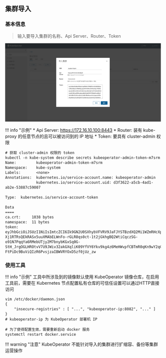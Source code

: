 ## 集群导入

### 基本信息
> 输入要导入集群的名称、Api Server、Router、Token

![deploy-1](../img/user_manual/cluster/cluster-import.png)

!!! info "示例"
    * Api Server: https://172.16.10.100:8443
    * Router: 装有 kube-proxy 的任意节点的且可以被访问到的 IP 地址
    * Token: 要具有 cluster-admin 权限

```
# 获取 cluster-admin 权限的 token
kubectl -n kube-system describe secrets kubeoperator-admin-token-m7srm
Name:         kubeoperator-admin-token-m7srm
Namespace:    kube-system
Labels:       <none>
Annotations:  kubernetes.io/service-account.name: kubeoperator-admin
              kubernetes.io/service-account.uid: d3f3622-a5cb-4ad1-ab2e-53887c59007

Type:  kubernetes.io/service-account-token

Data
====
ca.crt:     1038 bytes
namespace:  11 bytes
token:      eyJhbGciOiJSUzI1NiIsImtcZCI6Ik9GN2U0SXhybVFVRV9JaFJYSTBzdXQ2Mi1WZmRHcXpIOXNDb2Rqemt0MjAifQ.eyJpc3MiOiJrdWJlcm5ldGVzL1NlcnZpY2VhY2NvdW50Iiwia3ViZXJuZXRlcy5pxy9zZXJ2aWNlYWNjb3VudC9uYW1lc3BhY2UiOiJrdWJlLXN5c3RlbSIsImt1YmVybmV0ZXMuaW8vc2VydmljZWFjY291bnQvc2VjcmV0Lm5hbWUiOiJrby1hZG1pbi10b2tlbi1tN3NybSIsImt1YmVybmV0ZXMuaW8vc2VydmljZWFjY291bnQvc2VydmljZS1hY2NvdW50Lm5hbWUiOiJrby1hZG1pbiIsImt1YmVybmV0ZXMuaW8vc2VydmljZWFjY291bnQvc2VydmljZS1hY2NvdW50LnVpZCI6ImQzZjM2MzIyLWE1Y2ItNGFkMS1hYjJlLTUzODg3Y2E1OTAwNyIsInN1YiI6InN5c3RlbTpzZXJ2aWNlYWNjb3VudDprdWJlLXN5c3RlbTprby1hZG1pbiJ9.HvpDTAgn0nHu0ZnyPgxOFwWKiwtyYEqWaBWTrSV7EjRcToVIrN2eR8t9kw_RiDEI93S_Nnfjw-Xj1RTRsQEkRASx5uuXMAbELWnFo-rGLR8qs0ct-1t2jGkhgBQ2WtiCqczSG-o91N7PqqYa6RMebUTjy2M7bnybKGxSq0G-StH_JrgOGLHROtvV7U9JWiv32akGXqliK09YfVY6Ykv9kg4z6MeHWvpfCBTmR0qKn9wY2qC2DHynw2Nd_5LxtHeCJGYcvflaR_kcOP4bhzqxMbtGSf0xd5GXYa1iNKGm3Hu8-FtPiDc9BuViQIzR6PvsjzaIBWVRYOxD5zf0jUz_zw
```

### 使用工具

!!! info "示例"
    工具中所涉及到的镜像默认使用 KubeOperator 镜像仓库，在启用工具前，需要在 Kubernetes 节点配置私有仓库的可信任设置可以通过HTTP直接访问

```
vim /etc/docker/daemon.json
{ 
    "insecure-registries" : [ "...", "kubeoperator-ip:8082", "..." ] 
}
# kubeoperator-ip 为 KubeOperator 部署机 IP

# 为了使得配置生效，需要重新启动 docker 服务
systemctl restart docker.service
```

!!! warning "注意"
    KubeOperator 不能针对导入的集群进行扩缩容、备份等集群运营操作
